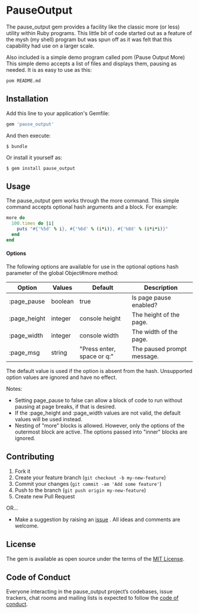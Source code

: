 # PauseOutput

The pause_output gem provides a facility like the classic more (or less) utility
within Ruby programs. This little bit of code started out as a feature of the
mysh (my shell) program but was spun off as it was felt that this capability
had use on a larger scale.

Also included is a simple demo program called pom (Pause Output More) This
simple demo accepts a list of files and displays them, pausing as needed.
It is as easy to use as this:

    pom README.md

## Installation

Add this line to your application's Gemfile:

```ruby
gem 'pause_output'
```

And then execute:

    $ bundle

Or install it yourself as:

    $ gem install pause_output

## Usage

The pause_output gem works through the more command. This simple command
accepts optional hash arguments and a block. For example:

```ruby
more do
  100.times do |i|
    puts "#{'%5d' % i}, #{'%6d' % (i*i)}, #{'%8d' % (i*i*i)}"
  end
end
```

#### Options

The following options are available for use in the optional options hash
parameter of the global Object#more method:

Option      | Values  | Default       | Description
------------|---------|---------------|----------------
:page_pause | boolean | true          | Is page pause enabled?
:page_height| integer | console height| The height of the page.
:page_width | integer | console width | The width of the page.
:page_msg   | string  | "Press enter, space or q:" | The paused prompt message.

The default value is used if the option is absent from the hash. Unsupported
option values are ignored and have no effect.

Notes:
* Setting page_pause to false can allow a block of code to run without pausing
at page breaks, if that is desired.
* If the :page_height and :page_width values are not valid, the default values
will be used instead.
* Nesting of "more" blocks is allowed. However, only the options of the outermost
block are active. The options passed into "inner" blocks are ignored.

## Contributing

1. Fork it
2. Create your feature branch (`git checkout -b my-new-feature`)
3. Commit your changes (`git commit -am 'Add some feature'`)
4. Push to the branch (`git push origin my-new-feature`)
5. Create new Pull Request

OR...

* Make a suggestion by raising an
 [issue](https://github.com/PeterCamilleri/pause_output/issues)
. All ideas and comments are welcome.

## License

The gem is available as open source under the terms of the
[MIT License](./LICENSE.txt).

## Code of Conduct

Everyone interacting in the pause_output project’s codebases, issue trackers,
chat rooms and mailing lists is expected to follow the
[code of conduct](./CODE_OF_CONDUCT.md).

